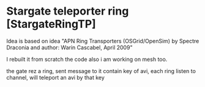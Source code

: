 # Stargate teleporter ring [StargateRingTP]

Idea is based on idea "APN Ring Transporters (OSGrid/OpenSim) by Spectre Draconia and author: Warin Cascabel, April 2009"

I rebuilt it from scratch the code also i am working on mesh too.

the gate rez a ring, sent message to it contain key of avi, each ring listen to channel, will teleport an avi by that key
